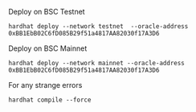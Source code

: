 Deploy on BSC Testnet
```
hardhat deploy --network testnet  --oracle-address 0xBB1EbB02C6fD085B29f51a4817AA82030f17A3D6
```


Deploy on BSC Mainnet
```
hardhat deploy --network mainnet --oracle-address 0xBB1EbB02C6fD085B29f51a4817AA82030f17A3D6
```

For any strange errors
```
hardhat compile --force
```